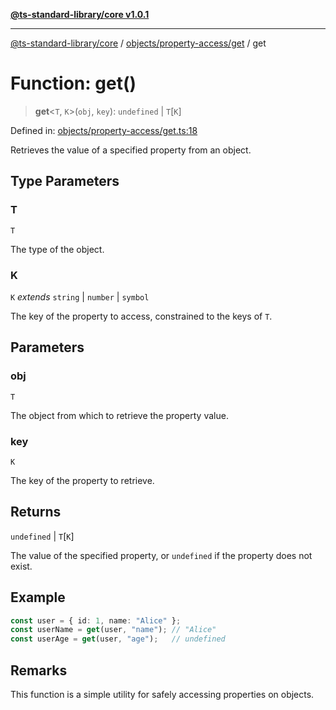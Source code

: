 [**@ts-standard-library/core v1.0.1**](../../../../README.md)

***

[@ts-standard-library/core](../../../../modules.md) / [objects/property-access/get](../README.md) / get

# Function: get()

> **get**\<`T`, `K`\>(`obj`, `key`): `undefined` \| `T`\[`K`\]

Defined in: [objects/property-access/get.ts:18](https://github.com/gabaudette/ts-stdlib/blob/7333da76bc775fbabd0907ad8519b912cfc2fe26/packages/core/src/objects/property-access/get.ts#L18)

Retrieves the value of a specified property from an object.

## Type Parameters

### T

`T`

The type of the object.

### K

`K` *extends* `string` \| `number` \| `symbol`

The key of the property to access, constrained to the keys of `T`.

## Parameters

### obj

`T`

The object from which to retrieve the property value.

### key

`K`

The key of the property to retrieve.

## Returns

`undefined` \| `T`\[`K`\]

The value of the specified property, or `undefined` if the property does not exist.

## Example

```ts
const user = { id: 1, name: "Alice" };
const userName = get(user, "name"); // "Alice"
const userAge = get(user, "age");   // undefined
```

## Remarks

This function is a simple utility for safely accessing properties on objects.
